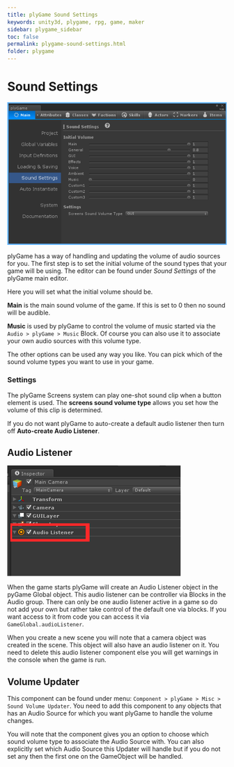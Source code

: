 ```yaml
---
title: plyGame Sound Settings
keywords: unity3d, plygame, rpg, game, maker
sidebar: plygame_sidebar
toc: false
permalink: plygame-sound-settings.html
folder: plygame
---
```


Sound Settings 
======================

![](/img/plygame/audio/00.png)

plyGame has a way of handling and updating the volume of audio sources for you. The first step is to set the initial volume of the sound types that your game will be using. The editor can be found under *Sound Settings* of the plyGame main editor.

Here you will set what the initial volume should be.

**Main** is the main sound volume of the game. If this is set to 0 then no sound will be audible.

**Music** is used by plyGame to control the volume of music started via the `Audio > plyGame > Music` Block. Of course you can also use it to associate your own audio sources with this volume type.

The other options can be used any way you like. You can pick which of the sound volume types you want to use in your game.

### Settings ###

The plyGame Screens system can play one-shot sound clip when a button element is used. The **screens sound volume type** allows you set how the volume of this clip is determined.

If you do not want plyGame to auto-create a default audio listener then turn off **Auto-create Audio Listener**.

Audio Listener
--------------

![](/img/plygame/audio/01.png)

When the game starts plyGame will create an Audio Listener object in the pyGame Global object. This audio listener can be controller via Blocks in the Audio group. There can only be one audio listener active in a game so do not add your own but rather take control of the default one via blocks. If you want access to it from code you can access it via `GameGlobal.audioListener`.

When you create a new scene you will note that a camera object was created in the scene. This object will also have an audio listener on it. You need to delete this audio listener component else you will get warnings in the console when the game is run.
 

Volume Updater
--------------

This component can be found under menu: `Component > plyGame > Misc > Sound Volume Updater`. You need to add this component to any objects that has an Audio Source for which you want plyGame to handle the volume changes.

You will note that the component gives you an option to choose which sound volume type to associate the Audio Source with. You can also explicitly set which Audio Source this Updater will handle but if you do not set any then the first one on the GameObject will be handled.